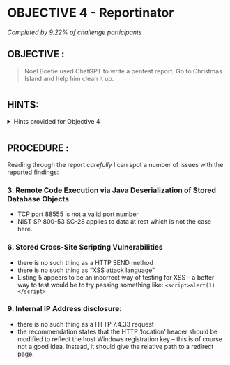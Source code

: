 # OBJECTIVE 4 - Reportinator #
_Completed by 9.22% of challenge participants_
## OBJECTIVE : ##
>Noel Boetie used ChatGPT to write a pentest report.  Go to Christmas Island and help him clean it up.
#  

## HINTS: ##
<details>
  <summary>Hints provided for Objective 4</summary>
  
>-	I know AI sometimes can get specifics wrong unless the prompts are well written. Maybe chatNPT made some mistakes here.
</details>

#  

## PROCEDURE : ##

Reading through the report *carefully* I can spot a number of issues with the reported findings:

### 3. Remote Code Execution via Java Deserialization of Stored Database Objects ###
-	TCP port 88555 is not a valid port number
-	NIST SP 800-53 SC-28 applies to data at rest which is not the case here.

### 6. Stored Cross-Site Scripting Vulnerabilities ###
-	there is no such thing as a HTTP SEND method
-	there is no such thing as “XSS attack language”
-	Listing 5 appears to be an incorrect way of testing for XSS – a better way to test would be to try passing something like: `<script>alert(1)</script>`

### 9. Internal IP Address disclosure: ###
-	there is no such thing as a HTTP 7.4.33 request
-	the recommendation states that the HTTP ‘location’ header should be modified to reflect the host Windows registration key – this is of course not a good idea.  Instead, it should give the relative path to a redirect page.
 
